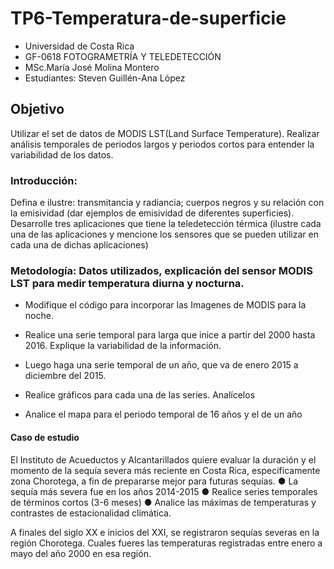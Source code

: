 # TP6-Temperatura-de-superficie
- Universidad de Costa Rica 
- GF-0618 FOTOGRAMETRÍA Y TELEDETECCIÓN
- MSc.María José Molina Montero
- Estudiantes: Steven Guillén-Ana López
## Objetivo

Utilizar el set de datos de MODIS LST(Land Surface Temperature).
Realizar análisis temporales de periodos largos y periodos cortos para entender la variabilidad de los datos.


### Introducción: 
Defina e ilustre: transmitancia y radiancia; cuerpos negros y su relación con la emisividad (dar ejemplos de emisividad de diferentes superficies).
Desarrolle tres aplicaciones que tiene la teledetección térmica (ilustre cada una de las aplicaciones y mencione los sensores que se pueden utilizar en cada una de dichas aplicaciones)

### Metodología: Datos utilizados, explicación del sensor MODIS LST para medir temperatura diurna y nocturna. 


- Modifique el código para incorporar las Imagenes de MODIS para la noche.

- Realice una serie temporal para larga que inice a partir del 2000 hasta 2016. Explique la variabilidad de la información.

- Luego haga una serie temporal de un año, que va de enero 2015 a diciembre del 2015.

- Realice gráficos para cada una de las series. Analícelos
- Analice el mapa para el periodo temporal de 16 años y el de un año

#### Caso de estudio 

El Instituto de Acueductos y Alcantarillados quiere evaluar la duración y el momento de la sequía severa más reciente en Costa Rica, específicamente zona Chorotega, a fin de prepararse mejor para futuras sequías. 
●	La sequía más severa fue en los años 2014-2015
●	Realice series temporales de términos cortos (3-6 meses)
●	Analice las máximas de temperaturas y contrastes de estacionalidad climática.

A finales del siglo XX e inicios del XXI, se registraron sequías severas en la región Chorotega. Cuales fueres las temperaturas registradas entre enero a mayo del año 2000 en esa región.

